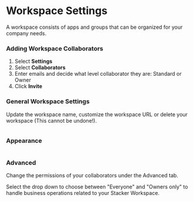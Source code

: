 # Workspace Settings

A workspace consists of apps and groups that can be organized for your company needs.&#x20;

### Adding Workspace Collaborators

1. Select **Settings**&#x20;
2. Select **Collaborators**
3. Enter emails and decide what level collaborator they are: Standard or Owner
4. Click **Invite**

### General Workspace Settings

Update the workspace name, customize the workspace URL or delete your workspace (This cannot be undone!).

<figure><img src="https://3670244749-files.gitbook.io/~/files/v0/b/gitbook-x-prod.appspot.com/o/spaces%2F6QaGf7ZvNU2Re8mlQTaJ%2Fuploads%2FjsQhic7bdMwTGxUk0gvF%2FCleanShot%202024-05-03%20at%2013.22.02%402x.png?alt=media&#x26;token=e5d0647d-2945-414f-8d3a-30ffdcb612a5" alt=""><figcaption></figcaption></figure>

### Appearance

<figure><img src="https://3670244749-files.gitbook.io/~/files/v0/b/gitbook-x-prod.appspot.com/o/spaces%2F6QaGf7ZvNU2Re8mlQTaJ%2Fuploads%2FfX4qodUAxMa9rSjXJSn0%2FCleanShot%202024-05-03%20at%2013.23.13%402x.png?alt=media&#x26;token=34edfa57-d811-4f96-b887-329668962681" alt=""><figcaption></figcaption></figure>

### Advanced&#x20;

Change the permissions of your collaborators under the Advanced tab.&#x20;

Select the drop down to choose between "Everyone" and "Owners only" to handle business operations related to your Stacker Workspace.&#x20;

<figure><img src="https://3670244749-files.gitbook.io/~/files/v0/b/gitbook-x-prod.appspot.com/o/spaces%2F6QaGf7ZvNU2Re8mlQTaJ%2Fuploads%2Fmtz8vZT34Er6aILH8SUY%2FCleanShot%202024-05-03%20at%2013.36.13%402x.png?alt=media&#x26;token=2dc69fbe-77ed-4f31-84be-b70434a6531f" alt=""><figcaption></figcaption></figure>
